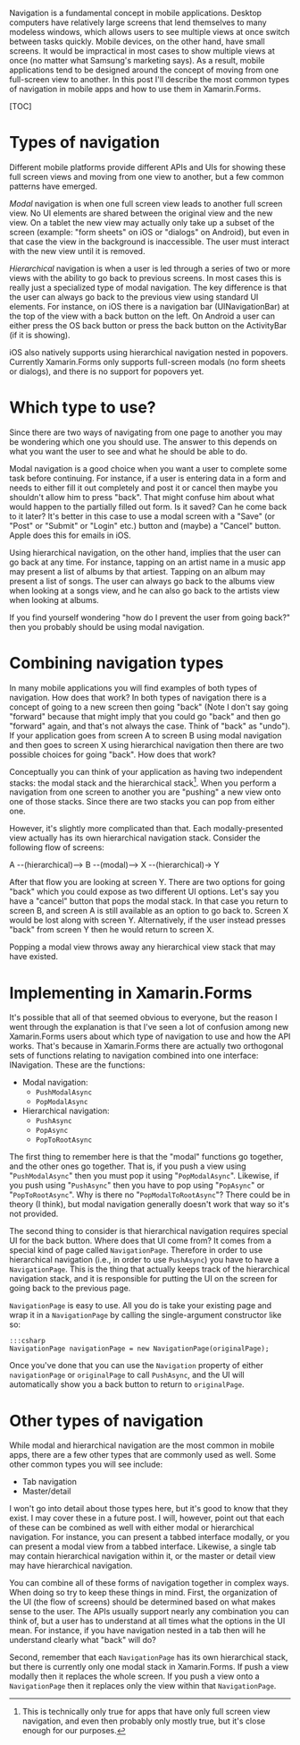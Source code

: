 <!-- !b
kind: post
service: blogger
title: Navigation in Xamarin.Forms
url: http://blog.adamkemp.com/
labels: mobile, navigation, xamarin.forms, ios, android
blog: 6425054342484936402
draft: True
id: 8448255091863454314
-->

Navigation is a fundamental concept in mobile applications. Desktop computers have relatively large screens that lend themselves to many modeless windows, which allows users to see multiple views at once switch between tasks quickly. Mobile devices, on the other hand, have small screens. It would be impractical in most cases to show multiple views at once (no matter what Samsung's marketing says). As a result, mobile applications tend to be designed around the concept of moving from one full-screen view to another. In this post I'll describe the most common types of navigation in mobile apps and how to use them in Xamarin.Forms.

<!--more-->

[TOC]

Types of navigation
=====

Different mobile platforms provide different APIs and UIs for showing these full screen views and moving from one view to another, but a few common patterns have emerged.

*Modal* navigation is when one full screen view leads to another full screen view. No UI elements are shared between the original view and the new view. On a tablet the new view may actually only take up a subset of the screen (example: "form sheets" on iOS or "dialogs" on Android), but even in that case the view in the background is inaccessible. The user must interact with the new view until it is removed.

*Hierarchical* navigation is when a user is led through a series of two or more views with the ability to go back to previous screens. In most cases this is really just a specialized type of modal navigation. The key difference is that the user can always go back to the previous view using standard UI elements. For instance, on iOS there is a navigation bar (UINavigationBar) at the top of the view with a back button on the left. On Android a user can either press the OS back button or press the back button on the ActivityBar (if it is showing).

iOS also natively supports using hierarchical navigation nested in popovers. Currently Xamarin.Forms only supports full-screen modals (no form sheets or dialogs), and there is no support for popovers yet.

Which type to use?
=====

Since there are two ways of navigating from one page to another you may be wondering which one you should use. The answer to this depends on what you want the user to see and what he should be able to do.

Modal navigation is a good choice when you want a user to complete some task before continuing. For instance, if a user is entering data in a form and needs to either fill it out completely and post it or cancel then maybe you shouldn't allow him to press "back". That might confuse him about what would happen to the partially filled out form. Is it saved? Can he come back to it later? It's better in this case to use a modal screen with a "Save" (or "Post" or "Submit" or "Login" etc.) button and (maybe) a "Cancel" button. Apple does this for emails in iOS.

Using hierarchical navigation, on the other hand, implies that the user can go back  at any time. For instance, tapping on an artist name in a music app may present a list of albums by that artiest. Tapping on an album may present a list of songs. The user can always go back to the albums view when looking at a songs view, and he can also go back to the artists view when looking at albums.

If you find yourself wondering "how do I prevent the user  from going back?" then you probably should be using modal navigation.

Combining navigation types
=====

In many mobile applications you will find examples of both types of navigation. How does that work? In both types of navigation there is a concept of going to a new screen then going "back" (Note I don't say going "forward" because that might imply that you could go "back" and then go "forward" again, and that's not always the case. Think of "back" as "undo"). If your application goes from screen A to screen B using modal navigation and then goes to screen X using hierarchical navigation then there are two possible choices for going "back". How does that work?

Conceptually you can think of your application as having two independent stacks: the modal stack and the hierarchical stack[^1]. When you perform a navigation from one screen to another you are "pushing" a new view onto one of those stacks. Since there are two stacks you can pop from either one.

[^1]: This is technically only true for apps that have only full screen view navigation, and even then probably only mostly true, but it's close enough for our purposes.

However, it's slightly more complicated than that. Each modally-presented view actually has its own hierarchical navigation stack. Consider the following flow of screens:

A --(hierarchical)--&gt; B --(modal)--&gt; X --(hierarchical)-&gt; Y

After that flow you are looking at screen Y. There are two options for going "back" which you could expose as two different UI options. Let's say you have a "cancel" button that pops the modal stack. In that case you return to screen B, and screen A is still available as an option to go back to. Screen X would be lost along with screen Y. Alternatively, if the user instead presses "back" from screen Y then he would return to screen X.

Popping a modal view throws away any hierarchical view stack that may have existed.

Implementing in Xamarin.Forms
=====

It's possible that all of that seemed obvious to everyone, but the reason I went through the explanation is that I've seen a lot of confusion among new Xamarin.Forms users about which type of navigation to use and how the API works. That's because in Xamarin.Forms there are actually two orthogonal sets of functions relating to navigation combined into one interface: INavigation. These are the functions:

* Modal navigation: 
    * `PushModalAsync`
    * `PopModalAsync`
* Hierarchical navigation:
    * `PushAsync`
    * `PopAsync`
    * `PopToRootAsync`

The first thing to remember here is that the "modal" functions go together, and the other ones go together. That is, if you push a view using "`PushModalAsync`" then you must pop it using "`PopModalAsync`". Likewise, if you push using "`PushAsync`" then you have to pop using "`PopAsync`" or "`PopToRootAsync`". Why is there no "`PopModalToRootAsync`"? There could be in theory (I think), but modal navigation generally doesn't work that way so it's not provided.

The second thing to consider is that hierarchical navigation requires special UI for the back button. Where does that UI come from? It comes from a special kind of page called `NavigationPage`. Therefore in order to use hierarchical navigation (i.e., in order to use `PushAsync`) you have to have a` NavigationPage`. This is the thing that actually keeps track of the hierarchical navigation stack, and it is responsible for putting the UI on the screen for going back to the previous page.

`NavigationPage` is easy to use. All you do is take your existing page and wrap it in a `NavigationPage` by calling the single-argument constructor like so:

    :::csharp
    NavigationPage navigationPage = new NavigationPage(originalPage);

Once you've done that you can use the `Navigation` property of either `navigationPage` or `originalPage` to call `PushAsync`, and the UI will automatically show you a back button to return to `originalPage`.

Other types of navigation
=====

While modal and hierarchical navigation are the most common in mobile apps, there are a few other types that are commonly used as well. Some other common types you will see include:

* Tab navigation
* Master/detail

I won't go into detail about those types here, but it's good to know that they exist. I may cover these in a future post. I will, however, point out that each of these can be combined as well with either modal or hierarchical navigation. For instance, you can present a tabbed interface modally, or you can present a modal view from a tabbed interface. Likewise, a single tab may contain hierarchical navigation within it, or the master or detail view may have hierarchical navigation.

You can combine all of these forms of navigation together in complex ways. When doing so try to keep these things in mind. First, the organization of the UI (the flow of screens) should be determined based on what makes sense to the user. The APIs usually support nearly any combination you can think of, but a user has to understand at all times what the options in the UI mean. For instance, if you have navigation nested in a tab then will he understand clearly what "back" will do?

Second, remember that each `NavigationPage` has its own hierarchical stack, but there is currently only one modal stack in Xamarin.Forms. If push a view modally then it replaces the whole screen. If you push a view onto a `NavigationPage` then it replaces only the view within that `NavigationPage`.
